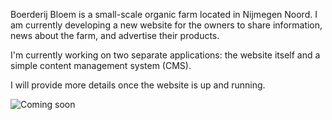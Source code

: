 Boerderij Bloem is a small-scale organic farm located in Nijmegen Noord. I am currently developing a new website for the owners to share information, news about the farm, and advertise their products.

I'm currently working on two separate applications: the website itself and a simple content management system (CMS).

I will provide more details once the website is up and running.

![Coming soon](/images/posts/coming-soon.png)
